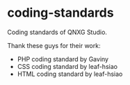 # coding-standards
Coding standards of QNXG Studio.

Thank these guys for their work:

- PHP coding standard by Gaviny
- CSS coding standard by leaf-hsiao
- HTML coding standard by leaf-hsiao
